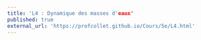```yaml
---
title: 'L4 : Dynamique des masses d'eaux'
published: true
external_url: 'https://profcollet.github.io/Cours/5e/L4.html'
---
```

